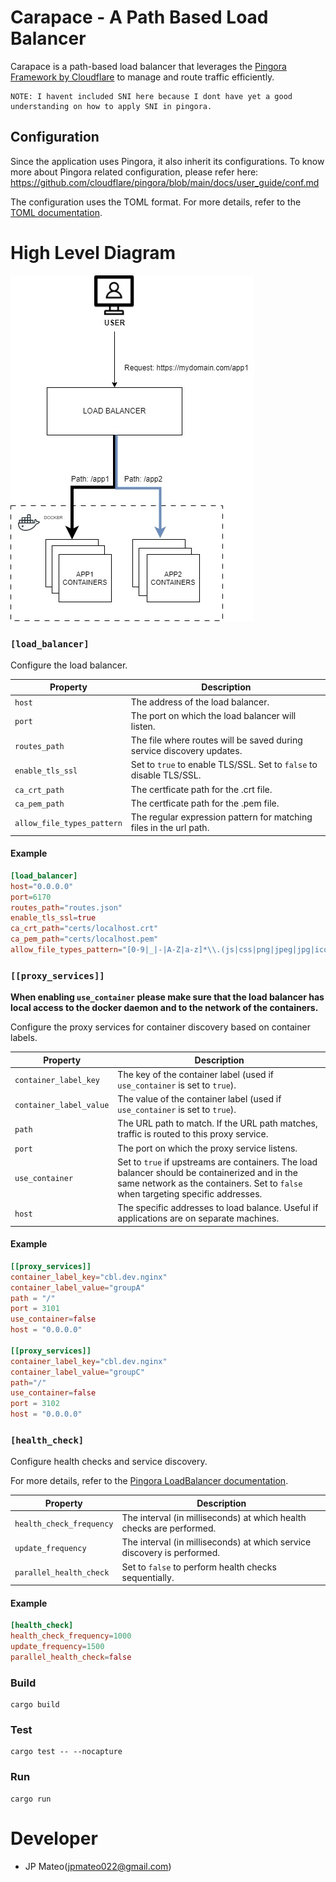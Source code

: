 # Carapace - A Path Based Load Balancer

Carapace is a path-based load balancer that leverages the [Pingora Framework by Cloudflare](https://github.com/cloudflare/pingora) to manage and route traffic efficiently.

```
NOTE: I havent included SNI here because I dont have yet a good understanding on how to apply SNI in pingora.
```

## Configuration

Since the application uses Pingora, it also inherit its configurations. To know more about Pingora related configuration, please refer here:
https://github.com/cloudflare/pingora/blob/main/docs/user_guide/conf.md

The configuration uses the TOML format. For more details, refer to the [TOML documentation](https://toml.io/en/v1.0.0).

# High Level Diagram

![Diagram](./docs/digram.jpg)

### `[load_balancer]`
Configure the load balancer.

| Property     | Description                                                           |
|--------------|-----------------------------------------------------------------------|
| `host`       | The address of the load balancer.                                     |
| `port`       | The port on which the load balancer will listen.                      |
| `routes_path`| The file where routes will be saved during service discovery updates. |
| `enable_tls_ssl`| Set to ```true``` to enable TLS/SSL. Set to ```false``` to disable TLS/SSL. |
| `ca_crt_path`| The certficate path for the .crt file. |
| `ca_pem_path`| The certficate path for the .pem file. |
| `allow_file_types_pattern`| The regular expression pattern for matching files in the url path. |

#### Example
```toml
[load_balancer]
host="0.0.0.0"
port=6170
routes_path="routes.json"
enable_tls_ssl=true
ca_crt_path="certs/localhost.crt"
ca_pem_path="certs/localhost.pem"
allow_file_types_pattern="[0-9|_|-|A-Z|a-z]*\\.(js|css|png|jpeg|jpg|ico)"
```

### `[[proxy_services]]`

**When enabling ```use_container``` please make sure that the load balancer has local access to the docker daemon and to the network of the containers.**

Configure the proxy services for container discovery based on container labels.

| Property               | Description                                                                 |
|------------------------|-----------------------------------------------------------------------------|
| `container_label_key`  | The key of the container label (used if `use_container` is set to `true`).  |
| `container_label_value`| The value of the container label (used if `use_container` is set to `true`).|
| `path`                 | The URL path to match. If the URL path matches, traffic is routed to this proxy service. |
| `port`                 | The port on which the proxy service listens.                                |
| `use_container`        | Set to `true` if upstreams are containers. The load balancer should be containerized and in the same network as the containers. Set to `false` when targeting specific addresses. |
| `host`                 | The specific addresses to load balance. Useful if applications are on separate machines. |

#### Example
```toml
[[proxy_services]]
container_label_key="cbl.dev.nginx"
container_label_value="groupA"
path = "/"
port = 3101
use_container=false
host = "0.0.0.0"

[[proxy_services]]
container_label_key="cbl.dev.nginx"
container_label_value="groupC"
path="/"
use_container=false
port = 3102
host = "0.0.0.0"
```

### `[health_check]`
Configure health checks and service discovery.

For more details, refer to the [Pingora LoadBalancer documentation](https://docs.rs/pingora/0.2.0/pingora/lb/struct.LoadBalancer.html#structfield.health_check_frequency).

| Property                | Description                                                             |
|-------------------------|-------------------------------------------------------------------------|
| `health_check_frequency`| The interval (in milliseconds) at which health checks are performed.    |
| `update_frequency`      | The interval (in milliseconds) at which service discovery is performed. |
| `parallel_health_check` | Set to `false` to perform health checks sequentially.                   |

#### Example
```toml
[health_check]
health_check_frequency=1000
update_frequency=1500
parallel_health_check=false
```

### Build

```
cargo build
```

### Test

```
cargo test -- --nocapture
```

### Run

```
cargo run
```

# Developer
- JP Mateo(jpmateo022@gmail.com)